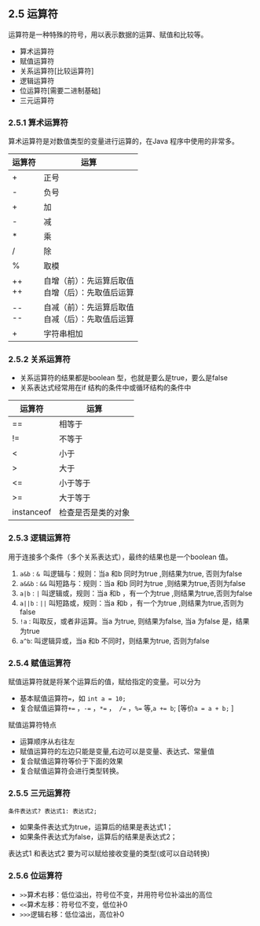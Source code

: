 ## 2.5 运算符

运算符是一种特殊的符号，用以表示数据的运算、赋值和比较等。

-  算术运算符
- 赋值运算符
- 关系运算符[比较运算符]
- 逻辑运算符
- 位运算符[需要二进制基础]
- 三元运算符

### 2.5.1 算术运算符
算术运算符是对数值类型的变量进行运算的，在Java 程序中使用的非常多。

| 运算符    | 运算                                                  |
| --------- | ----------------------------------------------------- |
| +         | 正号                                                  |
| -         | 负号                                                  |
| +         | 加                                                    |
| -         | 减                                                    |
| *         | 乘                                                    |
| /         | 除                                                    |
| %         | 取模                                                  |
| ++ <br>++ | 自增（前）：先运算后取值<br>自增（后）：先取值后运算  |
| --<br>--  | 自减（前）：先运算后取值<br/>自减（后）：先取值后运算 |
| +         | 字符串相加                                            |

### 2.5.2 关系运算符

- 关系运算符的结果都是boolean 型，也就是要么是true，要么是false
- 关系表达式经常用在if 结构的条件中或循环结构的条件中

| 运算符     | 运算               |
| ---------- | ------------------ |
| ==         | 相等于             |
| !=         | 不等于             |
| <          | 小于               |
| >          | 大于               |
| <=         | 小于等于           |
| >=         | 大于等于           |
| instanceof | 检查是否是类的对象 |

### 2.5.3 逻辑运算符

用于连接多个条件（多个关系表达式），最终的结果也是一个boolean 值。

1) `a&b` : `& `叫逻辑与：规则：当a 和b 同时为true ,则结果为true, 否则为false
2) `a&&b` : `&&` 叫短路与：规则：当a 和b 同时为true ,则结果为true,否则为false
3) `a|b` : `|` 叫逻辑或，规则：当a 和b ，有一个为true ,则结果为true,否则为false
4) `a||b` : `||` 叫短路或，规则：当a 和b ，有一个为true ,则结果为true,否则为false
5) `!a` : 叫取反，或者非运算。当a 为true, 则结果为false, 当a 为false 是，结果为true
6) `a^b`: 叫逻辑异或，当a 和b 不同时，则结果为true, 否则为false

### 2.5.4 赋值运算符

赋值运算符就是将某个运算后的值，赋给指定的变量。可以分为

- 基本赋值运算符`=`，如 `int a = 10;`
- 复合赋值运算符`+=` ，`-=` ，`*=` ，` /=` ，`%=` 等,`a += b`; [等价`a = a + b;` ]

赋值运算符特点

- 运算顺序从右往左
- 赋值运算符的左边只能是变量,右边可以是变量、表达式、常量值
- 复合赋值运算符等价于下面的效果
- 复合赋值运算符会进行类型转换。

### 2.5.5 三元运算符

`条件表达式? 表达式1: 表达式2;`

- 如果条件表达式为true，运算后的结果是表达式1；
- 如果条件表达式为false，运算后的结果是表达式2；

表达式1 和表达式2 要为可以赋给接收变量的类型(或可以自动转换)

### 2.5.6 位运算符

- `>>`算术右移：低位溢出，符号位不变，并用符号位补溢出的高位
- `<<`算术左移：符号位不变，低位补0
- `>>>`逻辑右移：低位溢出，高位补0
